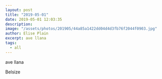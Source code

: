 ```yaml
---
layout: post
title: "2019-05-01"
date: 2019-05-01 12:03:35
description: 
image: "/assets/photos/201905/44a85a1422dd04d4d3fb76f2044f0903.jpg"
author: Elise Plain
excerpt: ave llana
tags: 
  - all
---
```


ave llana
<p></p>
Belsize